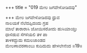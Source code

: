 +++
title = "019 ಮೇಲ ಜಗವೇಳೋಡಿದವು"

+++
ಮೇಲ ಜಗವೇಳೋಡಿದವು ಧ್ರುವ  
ನಾಲಯಕೆ ನೆಲೆದಪ್ಪಿದಂದು ಗ್ರಹ  
ಮಾಲೆ ತಾರಾರಾಸಿ ಜೋಯಿಸರೋದು ಹುಸಿಯಾಯ್ತು  
ಧಾಳಿಡುವ ಸೆಗಳಿಯಲಿ ತಳ ಪಾ  
ತಾಳಕದ್ದುದು ಕಮಲಜಾಂಡದ  
ಮೇಲಣಾವರಣಾಂಬು ಕುದಿದುದು ಹೇಳಲೇನೆಂದ    ॥19॥